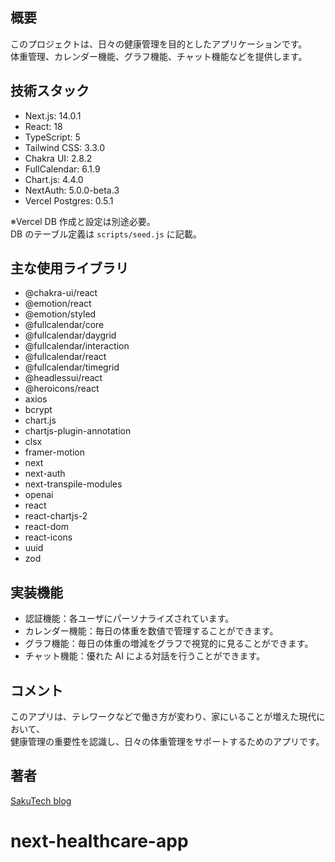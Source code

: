 ## 概要

このプロジェクトは、日々の健康管理を目的としたアプリケーションです。  
体重管理、カレンダー機能、グラフ機能、チャット機能などを提供します。

## 技術スタック

- Next.js: 14.0.1
- React: 18
- TypeScript: 5
- Tailwind CSS: 3.3.0
- Chakra UI: 2.8.2
- FullCalendar: 6.1.9
- Chart.js: 4.4.0
- NextAuth: 5.0.0-beta.3
- Vercel Postgres: 0.5.1

※Vercel DB 作成と設定は別途必要。  
DB のテーブル定義は `scripts/seed.js` に記載。

## 主な使用ライブラリ

- @chakra-ui/react
- @emotion/react
- @emotion/styled
- @fullcalendar/core
- @fullcalendar/daygrid
- @fullcalendar/interaction
- @fullcalendar/react
- @fullcalendar/timegrid
- @headlessui/react
- @heroicons/react
- axios
- bcrypt
- chart.js
- chartjs-plugin-annotation
- clsx
- framer-motion
- next
- next-auth
- next-transpile-modules
- openai
- react
- react-chartjs-2
- react-dom
- react-icons
- uuid
- zod

## 実装機能

- 認証機能：各ユーザにパーソナライズされています。
- カレンダー機能：毎日の体重を数値で管理することができます。
- グラフ機能：毎日の体重の増減をグラフで視覚的に見ることができます。
- チャット機能：優れた AI による対話を行うことができます。

## コメント

このアプリは、テレワークなどで働き方が変わり、家にいることが増えた現代において、  
健康管理の重要性を認識し、日々の体重管理をサポートするためのアプリです。

## 著者

[SakuTech blog](https://github.com/n-sakuma39/)

# next-healthcare-app
